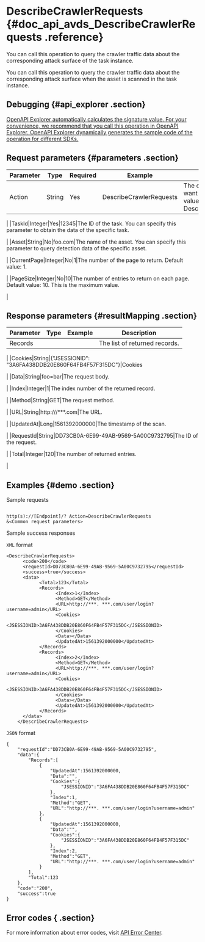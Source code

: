 # DescribeCrawlerRequests {#doc_api_avds_DescribeCrawlerRequests .reference}

You can call this operation to query the crawler traffic data about the corresponding attack surface of the task instance.

You can call this operation to query the crawler traffic data about the corresponding attack surface when the asset is scanned in the task instance.

## Debugging {#api_explorer .section}

[OpenAPI Explorer automatically calculates the signature value. For your convenience, we recommend that you call this operation in OpenAPI Explorer. OpenAPI Explorer dynamically generates the sample code of the operation for different SDKs.](https://api.aliyun.com/#product=avds&api=DescribeCrawlerRequests&type=RPC&version=2017-11-29)

## Request parameters {#parameters .section}

|Parameter|Type|Required|Example|Description|
|---------|----|--------|-------|-----------|
|Action|String|Yes|DescribeCrawlerRequests|The operation that you want to perform. Set the value to DescribeCrawlerRequests.

 |
|TaskId|Integer|Yes|12345|The ID of the task. You can specify this parameter to obtain the data of the specific task.

 |
|Asset|String|No|foo.com|The name of the asset. You can specify this parameter to query detection data of the specific asset.

 |
|CurrentPage|Integer|No|1|The number of the page to return. Default value: 1.

 |
|PageSize|Integer|No|10|The number of entries to return on each page. Default value: 10. This is the maximum value.

 |

## Response parameters {#resultMapping .section}

|Parameter|Type|Example|Description|
|---------|----|-------|-----------|
|Records| | |The list of returned records.

 |
|Cookies|String|\{"JSESSIONID": "3A6FA438DDB20E860F64FB4F57F315DC"\}|Cookies

 |
|Data|String|foo=bar|The request body.

 |
|Index|Integer|1|The index number of the returned record.

 |
|Method|String|GET|The request method.

 |
|URL|String|http:///\*\*\*.com|The URL.

 |
|UpdatedAt|Long|1561392000000|The timestamp of the scan.

 |
|RequestId|String|DD73CB0A-6E99-49AB-9569-5A00C9732795|The ID of the request.

 |
|Total|Integer|120|The number of returned entries.

 |

## Examples {#demo .section}

Sample requests

``` {#request_demo}

http(s)://[Endpoint]/? Action=DescribeCrawlerRequests
&<Common request parameters>

```

Sample success responses

`XML` format

``` {#xml_return_success_demo}
<DescribeCrawlerRequests>
	  <code>200</code>
	  <requestId>DD73CB0A-6E99-49AB-9569-5A00C9732795</requestId>
	  <success>true</success>
	  <data>
		    <Total>123</Total>
		    <Records>
			      <Index>1</Index>
			      <Method>GET</Method>
			      <URL>http://***. ***.com/user/login?username=admin</URL>
			      <Cookies>
				        <JSESSIONID>3A6FA438DDB20E860F64FB4F57F315DC</JSESSIONID>
			      </Cookies>
			      <Data></Data>
			      <UpdatedAt>1561392000000</UpdatedAt>
		    </Records>
		    <Records>
			      <Index>2</Index>
			      <Method>GET</Method>
			      <URL>http://***. ***.com/user/login?username=admin</URL>
			      <Cookies>
				        <JSESSIONID>3A6FA438DDB20E860F64FB4F57F315DC</JSESSIONID>
			      </Cookies>
			      <Data></Data>
			      <UpdatedAt>1561392000000</UpdatedAt>
		    </Records>
	  </data>
    </DescribeCrawlerRequests>
```

`JSON` format

``` {#json_return_success_demo}
{
	"requestId":"DD73CB0A-6E99-49AB-9569-5A00C9732795",
	"data":{
		"Records":[
			{
				"UpdatedAt":1561392000000,
				"Data":"",
				"Cookies":{
					"JSESSIONID":"3A6FA438DDB20E860F64FB4F57F315DC"
				},
				"Index":1,
				"Method":"GET",
				"URL":"http://***. ***.com/user/login?username=admin"
			},
			{
				"UpdatedAt":1561392000000,
				"Data":"",
				"Cookies":{
					"JSESSIONID":"3A6FA438DDB20E860F64FB4F57F315DC"
				},
				"Index":2,
				"Method":"GET",
				"URL":"http://***. ***.com/user/login?username=admin"
			}
		],
		"Total":123
	},
	"code":"200",
	"success":true
}
```

## Error codes { .section}

For more information about error codes, visit [API Error Center](https://error-center.alibabacloud.com/status/product/avds).

